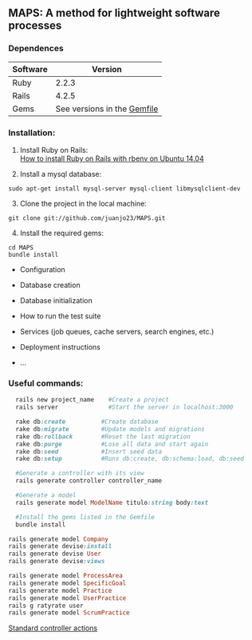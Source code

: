 
## MAPS: A method for lightweight software processes

### Dependences

| Software | Version                               |
| -------- | --------------------------------------|
| Ruby     | 2.2.3                                 |
| Rails    | 4.2.5                                 |
| Gems     | See versions in the [Gemfile](Gemfile)|

### Installation:
1. Install Ruby on Rails:   
  [How to install Ruby on Rails with rbenv on Ubuntu 14.04](https://www.digitalocean.com/community/tutorials/how-to-install-ruby-on-rails-with-rbenv-on-ubuntu-14-04)
  
2. Install a mysql database:
```
sudo apt-get install mysql-server mysql-client libmysqlclient-dev
```

3. Clone the project in the local machine:
```
git clone git://github.com/juanjo23/MAPS.git
```

4. Install the required gems:
```
cd MAPS
bundle install
```


* Configuration

* Database creation

* Database initialization

* How to run the test suite

* Services (job queues, cache servers, search engines, etc.)

* Deployment instructions

* ...


### Useful commands:
``` ruby
  rails new project_name    #Create a project
  rails server              #Start the server in localhost:3000

  rake db:create          #Create database
  rake db:migrate         #Update models and migrations
  rake db:rollback        #Reset the last migration
  rake db:purge           #Lose all data and start again
  rake db:seed            #Insert seed data
  rake db:setup           #Runs db:create, db:schema:load, db:seed

  #Generate a controller with its view
  rails generate controller controller_name

  #Generate a model
  rails generate model ModelName titulo:string body:text

  #Install the gems listed in the Gemfile
  bundle install
```

``` ruby
rails generate model Company
rails generate devise:install
rails generate devise User
rails generate devise:views

rails generate model ProcessArea
rails generate model SpecificGoal
rails generate model Practice
rails generate model UserPractice
rails g ratyrate user
rails generate model ScrumPractice


```
[Standard controller actions](https://www.codecademy.com/articles/standard-controller-actions)

